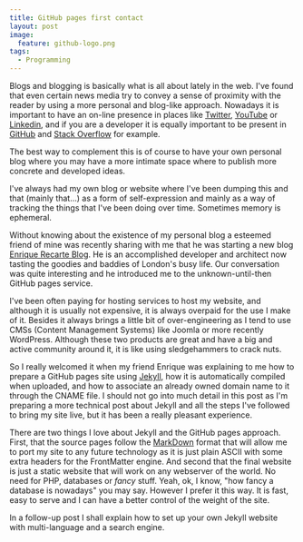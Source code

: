 ```yaml
---
title: GitHub pages first contact
layout: post
image:
  feature: github-logo.png
tags:
  - Programming
---
```


Blogs and blogging is basically what is all about lately in the web. I've found that even certain news
media try to convey a sense of proximity with the reader by using a more personal and blog-like approach.
Nowadays it is important to have an on-line presence in places like [Twitter][1], [YouTube][2] or [Linkedin][3],
and if you are a developer it is equally important to be present in [GitHub][4] and [Stack Overflow][5] for
example.

The best way to complement this is of course to have your own personal blog where you may have a more intimate
space where to publish more concrete and developed ideas.

I've always had my own blog or website where I've been dumping this and that (mainly that...) as a form of
self-expression and mainly as a way of tracking the things that I've been doing over time. Sometimes memory
is ephemeral.

Without knowing about the existence of my personal blog a esteemed friend of mine was recently sharing
with me that he was starting a new blog [Enrique Recarte Blog][6]. He is an accomplished developer and architect
now tasting the goodies and baddies of London's busy life. Our conversation was quite interesting and he introduced
me to the unknown-until-then GitHub pages service.

I've been often paying for hosting services to host my website, and although it is usually not expensive,
it is always overpaid for the use I make of it. Besides it always brings a little bit of over-engineering as I
tend to use CMSs (Content Management Systems) like Joomla or more recently WordPress. Although these two
products are great and have a big and active community around it, it is like using sledgehammers to crack nuts.

So I really welcomed it when my friend Enrique was explaining to me how to prepare a GitHub pages site using [Jekyll][7],
how it is automatically compiled when uploaded, and how to associate an already owned domain name to it through
the CNAME file. I should not go into much detail in this post as I'm preparing a more technical post about
Jekyll and all the steps I've followed to bring my site live, but it has been a really pleasant experience.

There are two things I love about Jekyll and the GitHub pages approach. First, that the source pages follow the
[MarkDown][8] format that will allow me to port my site to any future technology as it is just plain ASCII
with some extra headers for the FrontMatter engine. And second that the final website is just a static website
that will work on any webserver of the world. No need for PHP, databases or *fancy* stuff. Yeah, ok, I know,
"how fancy a database is nowadays" you may say. However I prefer it this way. It is fast, easy to serve and I
can have a better control of the weight of the site.

In a follow-up post I shall explain how to set up your own Jekyll website with multi-language and a search engine.

 [1]: http://www.twitter.com
 [2]: http://www.youtube.com
 [3]: http://www.linkedin.com
 [4]: http://www.github.com
 [5]: http://www.stackoverflow.com
 [6]: http://www.enriquerecarte.com
 [7]: http://www.jekyllrb.com
 [8]: http://en.wikipedia.org/wiki/Markdown
